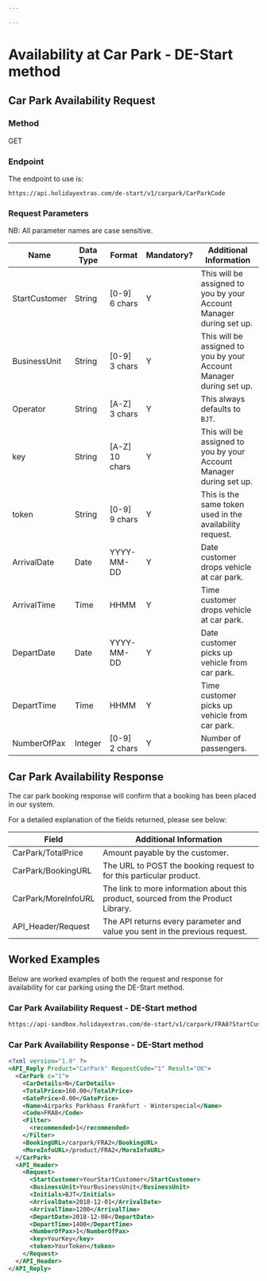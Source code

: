 ```yaml
---

---
```


# Availability at Car Park - DE-Start method

## Car Park Availability Request

### Method

GET

### Endpoint

The endpoint to use is:

```
https://api.holidayextras.com/de-start/v1/carpark/CarParkCode
```

### Request Parameters

NB: All parameter names are case sensitive.

| Name          | Data Type | Format         | Mandatory? | Additional Information |
| ----          | --------- | -----------    | ---------- | ---------------------- |
| StartCustomer | String    | [0-9] 6 chars  | Y          | This will be assigned to you by your Account Manager during set up. |
| BusinessUnit  | String    | [0-9] 3 chars  | Y          | This will be assigned to you by your Account Manager during set up. |
| Operator      | String    | [A-Z] 3 chars  | Y          | This always defaults to `BJT`. |
| key           | String    | [A-Z] 10 chars | Y          | This will be assigned to you by your Account Manager during set up. |
| token         | String    | [0-9] 9 chars  | Y          | This is the same token used in the availability request. |
| ArrivalDate   | Date      | YYYY-MM-DD     | Y          | Date customer drops vehicle at car park. |
| ArrivalTime   | Time      | HHMM           | Y          | Time customer drops vehicle at car park.|
| DepartDate    | Date      | YYYY-MM-DD     | Y          | Date customer picks up vehicle from car park.|
| DepartTime    | Time      | HHMM           | Y          | Time customer picks up vehicle from car park.|
| NumberOfPax   | Integer   | [0-9] 2 chars  | Y          | Number of passengers. |


## Car Park Availability Response

The car park booking response will confirm that a booking has been placed in our system.

For a detailed explanation of the fields returned, please see below:

| Field                | Additional Information |
| ----                 | ---------------------- |
| CarPark/TotalPrice   | Amount payable by the customer. |
| CarPark/BookingURL   | The URL to POST the booking request to for this particular product. |
| CarPark/MoreInfoURL  | The link to more information about this product, sourced from the Product Library.|  
| API_Header/Request  | The API returns every parameter and value you sent in the previous request. |

## Worked Examples

Below are worked examples of both the request and response for availability for car parking using the DE-Start method.

### Car Park Availability Request - DE-Start method

```html
https://api-sandbox.holidayextras.com/de-start/v1/carpark/FRA8?StartCustomer=YourStartCustomer&BusinessUnit=YourBusinessUnit&IInitials=BJT&ArrivalDate=2018-12-01&ArrivalTime=1200&DepartDate=2018-12-08&DepartTime=1400&NumberOfPax=1&key=YourKey&token=YourToken
```

### Car Park Availability Response - DE-Start method

```xml
<?xml version="1.0" ?>
<API_Reply Product="CarPark" RequestCode="1" Result="OK">
  <CarPark c="1">
    <CarDetails>N</CarDetails>
    <TotalPrice>160.00</TotalPrice>
    <GatePrice>0.00</GatePrice>
    <Name>Airparks Parkhaus Frankfurt - Winterspecial</Name>
    <Code>FRA8</Code>
    <Filter>
      <recommended>1</recommended>
    </Filter>
    <BookingURL>/carpark/FRA2</BookingURL>
    <MoreInfoURL>/product/FRA2</MoreInfoURL>
  </CarPark>
  <API_Header>
    <Request>
      <StartCustomer>YourStartCustomer</StartCustomer>
      <BusinessUnit>YourBusinessUnit</BusinessUnit>
      <Initials>BJT</Initials>
      <ArrivalDate>2018-12-01</ArrivalDate>
      <ArrivalTime>1200</ArrivalTime>
      <DepartDate>2018-12-08</DepartDate>
      <DepartTime>1400</DepartTime>
      <NumberOfPax>1</NumberOfPax>
      <key>YourKey</key>
      <token>YourToken</token>
    </Request>
  </API_Header>
</API_Reply>
```
